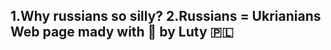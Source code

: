1.Why russians so silly?
2.Russians = Ukrianians
Web page mady with 💖 by Luty 🇵🇱
--------------------------------

